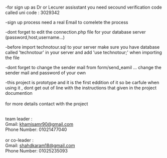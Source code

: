 -for sign up as Dr or Lecurer assisstant you need secound verification code called uni code : 3029342

-sign up process need a real Email to comelete the process

-dont forget to edit the connection.php file for your database server (password,host,username...)

-before import technotour.sql to your server make sure you have database called 'technotour' in your server and add 'use technotour;' when importing the file

-dont forget to change the sender mail from form/send_eamil ... change the sender mail and password of your own

-this project is prototype and it is the first eddition of it so be carfule when using it , dont get out of line with the instructions that given in the project documention
<br/>
<br/>
for more details contact with the project <br/>
<br/>

team leader :
<br/>
Gmail: khamisamr90@gmail.com
<br/> 
Phone Number: 01021477040
<br/>
<br/>
or co-leader :
<br/>
Gmail: shahdkaram18@gmail.com
<br/>
Phone Number: 01025235093
